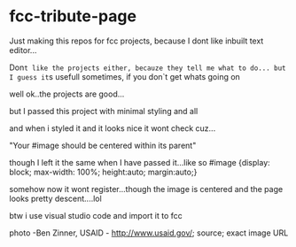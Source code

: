 # fcc-tribute-page

Just making this repos for fcc projects, because I dont like inbuilt text editor...

Don`t like the projects either, becauze they tell me what to do...
but I guess it`s usefull sometimes, if you don`t get whats going on

well ok..the projects are good...

but I passed this project with minimal styling and all

and when i styled it and it looks nice it wont check cuz...

"Your #image should be centered within its parent"

though I left it the same when  I have passed it...like so
#image {display: block;
max-width: 100%;
height:auto;
margin:auto;}

somehow now it wont register...though the image is centered and the page looks pretty descent....lol

btw i use visual studio code and import it to fcc

photo -Ben Zinner, USAID - http://www.usaid.gov/; source; exact image URL

